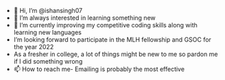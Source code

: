 - 👋 Hi, I’m @ishansingh07
- 👀 I’m always interested in learning something new
- 🌱 I’m currently improving my competitive coding skills along with learning new languages
- I’m looking forward to participate in the MLH fellowship and GSOC for the year 2022
- As a fresher in college, a lot of things might be new to me so pardon me if I did something wrong
- 📫 How to reach me- Emailing is probably the most effective

<!---
ishansingh07/ishansingh07 is a ✨ special ✨ repository because its `README.md` (this file) appears on your GitHub profile.
You can click the Preview link to take a look at your changes.
--->
